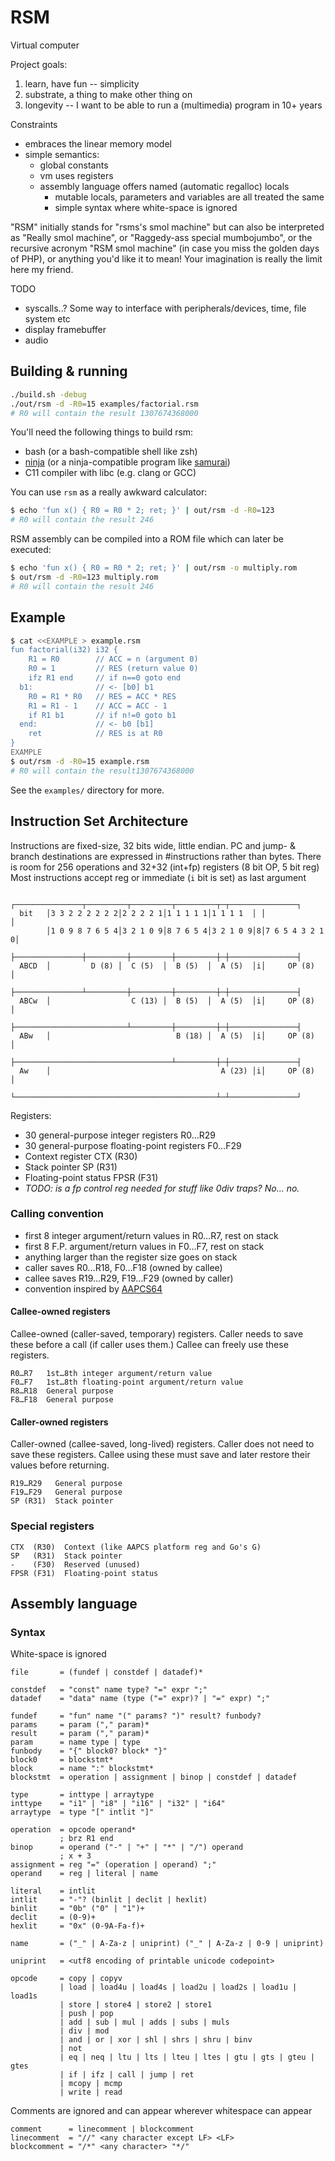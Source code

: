 # RSM

Virtual computer

Project goals:
1. learn, have fun -- simplicity
2. substrate, a thing to make other thing on
3. longevity -- I want to be able to run a (multimedia) program in 10+ years

Constraints
- embraces the linear memory model
- simple semantics:
  - global constants
  - vm uses registers
  - assembly language offers named (automatic regalloc) locals
    - mutable locals, parameters and variables are all treated the same
    - simple syntax where white-space is ignored

"RSM" initially stands for "rsms's smol machine" but can also be interpreted as
"Really smol machine", or "Raggedy-ass special mumbojumbo", or
the recursive acronym "RSM smol machine" (in case you miss the golden days of PHP), or
anything you'd like it to mean! Your imagination is really the limit here my friend.

TODO
- syscalls..? Some way to interface with peripherals/devices, time, file system etc
- display framebuffer
- audio


## Building & running

```sh
./build.sh -debug
./out/rsm -d -R0=15 examples/factorial.rsm
# R0 will contain the result 1307674368000
```

You'll need the following things to build rsm:
- bash (or a bash-compatible shell like zsh)
- [ninja](https://ninja-build.org) (or a ninja-compatible program like [samurai](https://github.com/michaelforney/samurai))
- C11 compiler with libc (e.g. clang or GCC)

You can use `rsm` as a really awkward calculator:

```sh
$ echo 'fun x() { R0 = R0 * 2; ret; }' | out/rsm -d -R0=123
# R0 will contain the result 246
```

RSM assembly can be compiled into a ROM file which can later be executed:

```sh
$ echo 'fun x() { R0 = R0 * 2; ret; }' | out/rsm -o multiply.rom
$ out/rsm -d -R0=123 multiply.rom
# R0 will contain the result 246
```

## Example

```sh
$ cat <<EXAMPLE > example.rsm
fun factorial(i32) i32 {
    R1 = R0        // ACC = n (argument 0)
    R0 = 1         // RES (return value 0)
    ifz R1 end     // if n==0 goto end
  b1:              // <- [b0] b1
    R0 = R1 * R0   // RES = ACC * RES
    R1 = R1 - 1    // ACC = ACC - 1
    if R1 b1       // if n!=0 goto b1
  end:             // <- b0 [b1]
    ret            // RES is at R0
}
EXAMPLE
$ out/rsm -d -R0=15 example.rsm
# R0 will contain the result1307674368000
```

See the `examples/` directory for more.

<a name="isa"></a>
## Instruction Set Architecture

Instructions are fixed-size, 32 bits wide, little endian.
PC and jump- & branch destinations are expressed in #instructions rather than bytes.
There is room for 256 operations and 32+32 (int+fp) registers (8 bit OP, 5 bit reg)
Most instructions accept reg or immediate (`i` bit is set) as last argument

```
        ┌───────────────┬─────────┬─────────┬─────────┬─┬───────────────┐
  bit   │3 3 2 2 2 2 2 2│2 2 2 2 1│1 1 1 1 1│1 1 1 1  │ │               │
        │1 0 9 8 7 6 5 4│3 2 1 0 9│8 7 6 5 4│3 2 1 0 9│8│7 6 5 4 3 2 1 0│
        ├───────────────┼─────────┼─────────┼─────────┼─┼───────────────┤
  ABCD  │         D (8) │  C (5)  │  B (5)  │  A (5)  │i│     OP (8)    │
        ├───────────────┴─────────┼─────────┼─────────┼─┼───────────────┤
  ABCw  │                  C (13) │  B (5)  │  A (5)  │i│     OP (8)    │
        ├─────────────────────────┴─────────┼─────────┼─┼───────────────┤
  ABw   │                            B (18) │  A (5)  │i│     OP (8)    │
        ├───────────────────────────────────┴─────────┼─┼───────────────┤
  Aw    │                                      A (23) │i│     OP (8)    │
        └─────────────────────────────────────────────┴─┴───────────────┘
```

Registers:
- 30 general-purpose integer registers R0…R29
- 30 general-purpose floating-point registers F0…F29
- Context register CTX (R30)
- Stack pointer SP (R31)
- Floating-point status FPSR (F31)
- _TODO: is a fp control reg needed for stuff like 0div traps? No... no._


### Calling convention

- first 8 integer argument/return values in R0…R7, rest on stack
- first 8 F.P. argument/return values in F0…F7, rest on stack
- anything larger than the register size goes on stack
- caller saves R0…R18, F0…F18 (owned by callee)
- callee saves R19…R29, F19…F29 (owned by caller)
- convention inspired by [AAPCS64](https://github.com/ARM-software/abi-aa)

#### Callee-owned registers

Callee-owned (caller-saved, temporary) registers.
Caller needs to save these before a call (if caller uses them.)
Callee can freely use these registers.

    R0…R7   1st…8th integer argument/return value
    F0…F7   1st…8th floating-point argument/return value
    R8…R18  General purpose
    F8…F18  General purpose

#### Caller-owned registers

Caller-owned (callee-saved, long-lived) registers.
Caller does not need to save these registers.
Callee using these must save and later restore their values before returning.

    R19…R29   General purpose
    F19…F29   General purpose
    SP (R31)  Stack pointer


### Special registers

    CTX  (R30)  Context (like AAPCS platform reg and Go's G)
    SP   (R31)  Stack pointer
    -    (F30)  Reserved (unused)
    FPSR (F31)  Floating-point status


## Assembly language

### Syntax

White-space is ignored

```abnf
file       = (fundef | constdef | datadef)*

constdef   = "const" name type? "=" expr ";"
datadef    = "data" name (type ("=" expr)? | "=" expr) ";"

fundef     = "fun" name "(" params? ")" result? funbody?
params     = param ("," param)*
result     = param ("," param)*
param      = name type | type
funbody    = "{" block0? block* "}"
block0     = blockstmt*
block      = name ":" blockstmt*
blockstmt  = operation | assignment | binop | constdef | datadef

type       = inttype | arraytype
inttype    = "i1" | "i8" | "i16" | "i32" | "i64"
arraytype  = type "[" intlit "]"

operation  = opcode operand*
           ; brz R1 end
binop      = operand ("-" | "+" | "*" | "/") operand
           ; x + 3
assignment = reg "=" (operation | operand) ";"
operand    = reg | literal | name

literal    = intlit
intlit     = "-"? (binlit | declit | hexlit)
binlit     = "0b" ("0" | "1")+
declit     = (0-9)+
hexlit     = "0x" (0-9A-Fa-f)+

name       = ("_" | A-Za-z | uniprint) ("_" | A-Za-z | 0-9 | uniprint)

uniprint   = <utf8 encoding of printable unicode codepoint>

opcode     = copy | copyv
           | load | load4u | load4s | load2u | load2s | load1u | load1s
           | store | store4 | store2 | store1
           | push | pop
           | add | sub | mul | adds | subs | muls
           | div | mod
           | and | or | xor | shl | shrs | shru | binv
           | not
           | eq | neq | ltu | lts | lteu | ltes | gtu | gts | gteu | gtes
           | if | ifz | call | jump | ret
           | mcopy | mcmp
           | write | read
```

Comments are ignored and can appear wherever whitespace can appear

```abnf
comment      = linecomment | blockcomment
linecomment  = "//" <any character except LF> <LF>
blockcomment = "/*" <any character> "*/"
```
